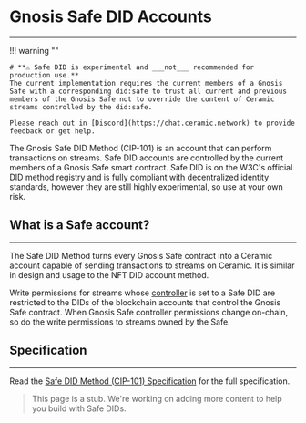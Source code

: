 # **Gnosis Safe DID Accounts**

---

!!! warning ""

    # **⚠️ Safe DID is experimental and ___not___ recommended for production use.** 
    The current implementation requires the current members of a Gnosis Safe with a corresponding did:safe to trust all current and previous members of the Gnosis Safe not to override the content of Ceramic streams controlled by the did:safe.
    
    Please reach out in [Discord](https://chat.ceramic.network) to provide feedback or get help. 

The Gnosis Safe DID Method (CIP-101) is an account that can perform transactions on streams. Safe DID accounts are controlled by the current members of a Gnosis Safe smart contract. Safe DID is on the W3C's official DID method registry and is fully compliant with decentralized identity standards, however they are still highly experimental, so use at your own risk.

## **What is a Safe account?**

---

The Safe DID Method turns every Gnosis Safe contract into a Ceramic account capable of sending transactions to streams on Ceramic. It is similar in design and usage to the NFT DID account method. 

Write permissions for streams whose [controller](../../../../learn/glossary.md#controllers) is set to a Safe DID are restricted to the DIDs of the blockchain accounts that control the Gnosis Safe contract. When Gnosis Safe controller permissions change on-chain, so do the write permissions to streams owned by the Safe. 

## **Specification**

---

Read the [Safe DID Method (CIP-101) Specification](https://github.com/ceramicnetwork/CIP/blob/main/CIPs/CIP-101/CIP-101.md) for the full specification.

> This page is a stub. We're working on adding more content to help you build with Safe DIDs.
